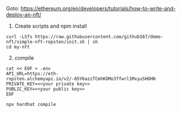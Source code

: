 
Goto: https://ethereum.org/en/developers/tutorials/how-to-write-and-deploy-an-nft/

1. Create scripts and npm install
```
curl -LSfs https://raw.githubusercontent.com/github167/demo-nft/simple-nft-ropsten/init.sh | sh
cd my-nft
```

2. compile
```
cat << EOF > .env
API_URL=https://eth-ropsten.alchemyapi.io/v2/-85Y6azzTCmhKOMo3ffwrl1MxyuSHOHN
PRIVATE_KEY=<<your private key>>
PUBLIC_KEY=<<your public key>>
EOF

npx hardhat compile
```
